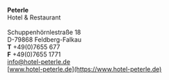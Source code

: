 **Peterle**  
Hotel & Restaurant
<br><br>
Schuppenhörnlestraße 18  
D-79868 Feldberg-Falkau  
**T** +49(0)7655 677  
**F** +49(0)7655 1771  
[info@hotel-peterle.de](mailto:info@hotel-peterle.de)  
[www.hotel-peterle.de](https://www.hotel-peterle.de)
